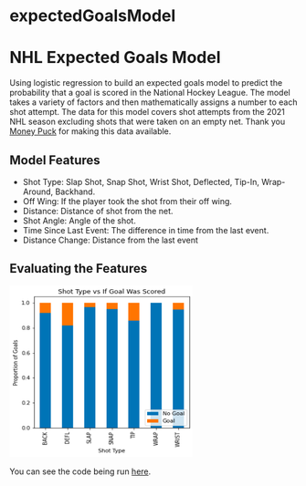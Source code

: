 # expectedGoalsModel
<h1>NHL Expected Goals Model</h1>
<p>Using logistic regression to build an expected goals model to predict the probability that a goal is scored in the National Hockey League. The model takes a variety of factors and then mathematically assigns a number to each shot attempt. The data for this model covers shot attempts from the 2021 NHL season excluding shots that were taken on an empty net. Thank you <a href = "moneypuck.com">Money Puck</a> for making this data available. </p>
<h2>Model Features</h2>
<ul>
    <li>Shot Type: Slap Shot, Snap Shot, Wrist Shot, Deflected, Tip-In, Wrap-Around, Backhand.</li>
    <li>Off Wing: If the player took the shot from their off wing.</li>
    <li>Distance: Distance of shot from the net.</li>
    <li>Shot Angle: Angle of the shot.</li>
    <li>Time Since Last Event: The difference in time from the last event.</li>
    <li>Distance Change: Distance from the last event</li>
</ul>
<h2>Evaluating the Features</h2>
<p></p>
<img src="shotType.png" height="300" width ='320'>
<p>You can see the code being run <a href="https://colab.research.google.com/drive/16V5SN0AYS3w-wqFWQSIGVMnPcS47bgw-?usp=sharing">here</a>.</p>

